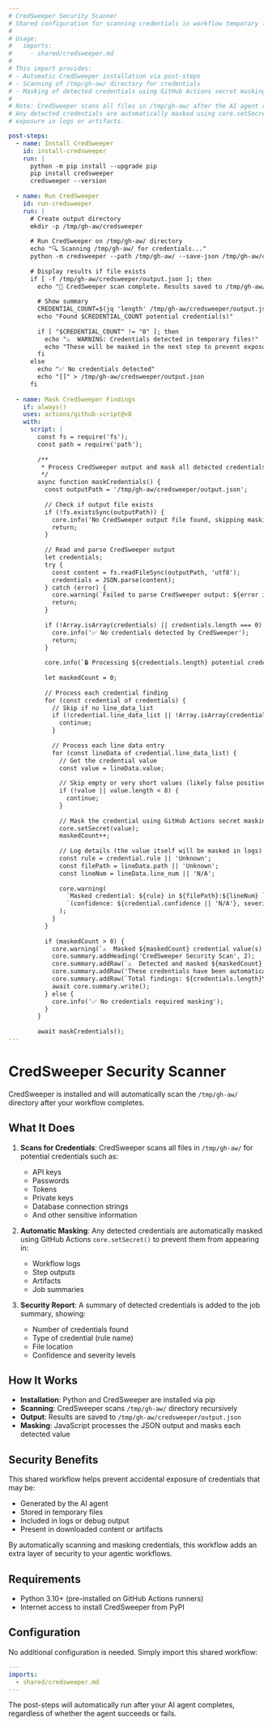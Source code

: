 ```yaml
---
# CredSweeper Security Scanner
# Shared configuration for scanning credentials in workflow temporary files
#
# Usage:
#   imports:
#     - shared/credsweeper.md
#
# This import provides:
# - Automatic CredSweeper installation via post-steps
# - Scanning of /tmp/gh-aw/ directory for credentials
# - Masking of detected credentials using GitHub Actions secret masking
#
# Note: CredSweeper scans all files in /tmp/gh-aw/ after the AI agent completes.
# Any detected credentials are automatically masked using core.setSecret() to prevent
# exposure in logs or artifacts.

post-steps:
  - name: Install CredSweeper
    id: install-credsweeper
    run: |
      python -m pip install --upgrade pip
      pip install credsweeper
      credsweeper --version
  
  - name: Run CredSweeper
    id: run-credsweeper
    run: |
      # Create output directory
      mkdir -p /tmp/gh-aw/credsweeper
      
      # Run CredSweeper on /tmp/gh-aw/ directory
      echo "🔍 Scanning /tmp/gh-aw/ for credentials..."
      python -m credsweeper --path /tmp/gh-aw/ --save-json /tmp/gh-aw/credsweeper/output.json || true
      
      # Display results if file exists
      if [ -f /tmp/gh-aw/credsweeper/output.json ]; then
        echo "📄 CredSweeper scan complete. Results saved to /tmp/gh-aw/credsweeper/output.json"
        
        # Show summary
        CREDENTIAL_COUNT=$(jq 'length' /tmp/gh-aw/credsweeper/output.json 2>/dev/null || echo "0")
        echo "Found $CREDENTIAL_COUNT potential credential(s)"
        
        if [ "$CREDENTIAL_COUNT" != "0" ]; then
          echo "⚠️  WARNING: Credentials detected in temporary files!"
          echo "These will be masked in the next step to prevent exposure."
        fi
      else
        echo "✅ No credentials detected"
        echo "[]" > /tmp/gh-aw/credsweeper/output.json
      fi
  
  - name: Mask CredSweeper Findings
    if: always()
    uses: actions/github-script@v8
    with:
      script: |
        const fs = require('fs');
        const path = require('path');
        
        /**
         * Process CredSweeper output and mask all detected credentials
         */
        async function maskCredentials() {
          const outputPath = '/tmp/gh-aw/credsweeper/output.json';
          
          // Check if output file exists
          if (!fs.existsSync(outputPath)) {
            core.info('No CredSweeper output file found, skipping masking');
            return;
          }
          
          // Read and parse CredSweeper output
          let credentials;
          try {
            const content = fs.readFileSync(outputPath, 'utf8');
            credentials = JSON.parse(content);
          } catch (error) {
            core.warning(`Failed to parse CredSweeper output: ${error instanceof Error ? error.message : String(error)}`);
            return;
          }
          
          if (!Array.isArray(credentials) || credentials.length === 0) {
            core.info('✅ No credentials detected by CredSweeper');
            return;
          }
          
          core.info(`🔒 Processing ${credentials.length} potential credential(s) for masking`);
          
          let maskedCount = 0;
          
          // Process each credential finding
          for (const credential of credentials) {
            // Skip if no line_data_list
            if (!credential.line_data_list || !Array.isArray(credential.line_data_list)) {
              continue;
            }
            
            // Process each line data entry
            for (const lineData of credential.line_data_list) {
              // Get the credential value
              const value = lineData.value;
              
              // Skip empty or very short values (likely false positives)
              if (!value || value.length < 8) {
                continue;
              }
              
              // Mask the credential using GitHub Actions secret masking
              core.setSecret(value);
              maskedCount++;
              
              // Log details (the value itself will be masked in logs)
              const rule = credential.rule || 'Unknown';
              const filePath = lineData.path || 'Unknown';
              const lineNum = lineData.line_num || 'N/A';
              
              core.warning(
                `Masked credential: ${rule} in ${filePath}:${lineNum} ` +
                `(confidence: ${credential.confidence || 'N/A'}, severity: ${credential.severity || 'N/A'})`
              );
            }
          }
          
          if (maskedCount > 0) {
            core.warning(`⚠️  Masked ${maskedCount} credential value(s) to prevent exposure in logs`);
            core.summary.addHeading('CredSweeper Security Scan', 2);
            core.summary.addRaw(`⚠️  Detected and masked ${maskedCount} potential credential(s)\n\n`);
            core.summary.addRaw('These credentials have been automatically masked using GitHub Actions secret masking to prevent exposure in workflow logs and artifacts.\n\n');
            core.summary.addRaw(`Total findings: ${credentials.length}\n`);
            await core.summary.write();
          } else {
            core.info('✅ No credentials required masking');
          }
        }
        
        await maskCredentials();
---
```


# CredSweeper Security Scanner

CredSweeper is installed and will automatically scan the `/tmp/gh-aw/` directory after your workflow completes.

## What It Does

1. **Scans for Credentials**: CredSweeper scans all files in `/tmp/gh-aw/` for potential credentials such as:
   - API keys
   - Passwords
   - Tokens
   - Private keys
   - Database connection strings
   - And other sensitive information

2. **Automatic Masking**: Any detected credentials are automatically masked using GitHub Actions `core.setSecret()` to prevent them from appearing in:
   - Workflow logs
   - Step outputs
   - Artifacts
   - Job summaries

3. **Security Report**: A summary of detected credentials is added to the job summary, showing:
   - Number of credentials found
   - Type of credential (rule name)
   - File location
   - Confidence and severity levels

## How It Works

- **Installation**: Python and CredSweeper are installed via pip
- **Scanning**: CredSweeper scans `/tmp/gh-aw/` directory recursively
- **Output**: Results are saved to `/tmp/gh-aw/credsweeper/output.json`
- **Masking**: JavaScript processes the JSON output and masks each detected value

## Security Benefits

This shared workflow helps prevent accidental exposure of credentials that may be:
- Generated by the AI agent
- Stored in temporary files
- Included in logs or debug output
- Present in downloaded content or artifacts

By automatically scanning and masking credentials, this workflow adds an extra layer of security to your agentic workflows.

## Requirements

- Python 3.10+ (pre-installed on GitHub Actions runners)
- Internet access to install CredSweeper from PyPI

## Configuration

No additional configuration is needed. Simply import this shared workflow:

```yaml
---
imports:
  - shared/credsweeper.md
---
```

The post-steps will automatically run after your AI agent completes, regardless of whether the agent succeeds or fails.
